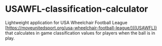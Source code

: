 # USAWFL-classification-calculator
 Lightweight application for USA Wheelchair Football League [https://moveunitedsport.org/usa-wheelchair-football-league/]((USAWFL)) that calculates in game classification values for players when the ball is in play.
